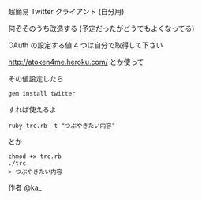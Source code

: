 超簡易 Twitter クライアント (自分用)

何ぞそのうち改造する (予定だったがどうでもよくなってる)

OAuth の設定する値 4 つは自分で取得して下さい

http://atoken4me.heroku.com/ とか使って

その値設定したら

```
gem install twitter
```

すれば使えるよ

```
ruby trc.rb -t "つぶやきたい内容"
```

とか

```
chmod +x trc.rb
./trc
> つぶやきたい内容
```

作者 [@ka_](https://twitter.com/ka_)
